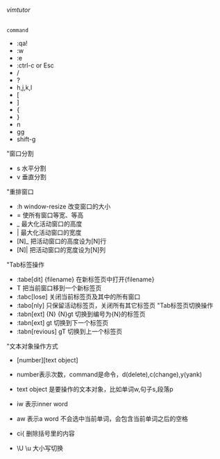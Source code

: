 ###### vimtutor
[官方网址]: (https://www.vim.org)
[vim在线练习小游戏]: (https://vim-advenntures.com)
<code>command</code>
- :qa!
- :w
- :e
- :ctrl-c or Esc
- /
- ?
- h,j,k,l
- [
- ]
- {
- }
- n
- gg
- shift-g


"窗口分割
- <c-w>s 水平分割
- <c-w>v 垂直分割

"重排窗口
- :h window-resize 改变窗口的大小
- <C-w>= 使所有窗口等宽、等高
- <C-w>_ 最大化活动窗口的高度
- <C-w>| 最大化活动窗口的宽度
- [N]<C-w>_ 把活动窗口的高度设为[N]行
- [N]<C-w>| 把活动窗口的宽度设为[N]列

"Tab标签操作
- :tabe[dit] {filename} 在新标签页中打开{filename}
- <C-w>T 把当前窗口移到一个新标签页
- :tabc[lose] 关闭当前标签页及其中的所有窗口
- :tabo[nly] 只保留活动标签页，关闭所有其它标签页
"Tab标签页切换操作
- :tabn[ext] {N}  {N}gt 切换到编号为{N}的标签页
- :tabn[ext] gt 切换到下一个标签页
- :tabn[revious] gT 切换到上一个标签页

"文本对象操作方式
- [number]<command>[text object]
- number表示次数，command是命令，d(delete),c(change),y(yank)
- text object 是要操作的文本对象，比如单词w,句子s,段落p
- iw 表示inner word
- aw 表示a word 不会选中当前单词，会包含当前单词之后的空格
 
- ci{ 删除括号里的内容
 
- \U \u 大小写切换



